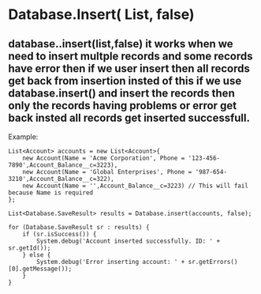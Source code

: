 # Database.Insert( List, false)

## database..insert(list,false)  it works when we need to insert multple records and some records have error then if we user insert then all records get back from insertion insted of this if we use database.insert() and insert the records then only the records having problems or error get back insted all records get inserted successfull.

Example:

```
List<Account> accounts = new List<Account>{
    new Account(Name = 'Acme Corporation', Phone = '123-456-7890',Account_Balance__c=3223),
    new Account(Name = 'Global Enterprises', Phone = '987-654-3210',Account_Balance__c=322),
    new Account(Name = '',Account_Balance__c=3223) // This will fail because Name is required
};

List<Database.SaveResult> results = Database.insert(accounts, false);

for (Database.SaveResult sr : results) {
    if (sr.isSuccess()) {
        System.debug('Account inserted successfully. ID: ' + sr.getId());
    } else {
        System.debug('Error inserting account: ' + sr.getErrors()[0].getMessage());
    }
}

```
